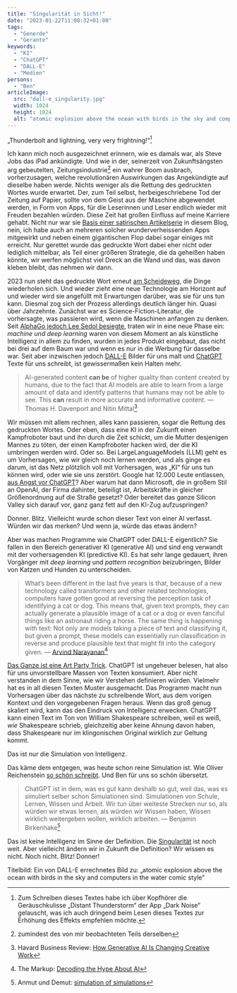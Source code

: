 ```yaml
---
title: "Singularität in Sicht!"
date: "2023-01-22T11:08:32+01:00"
tags:
  - "Generde"
  - "Gerante"
keywords:
  - "KI"
  - "ChatGPT"
  - "DALL-E"
  - "Medien"
persons:
  - "Ben"
articleImage:
  src: "dall-e_singularity.jpg"
  width: 1024
  height: 1024
  alt: "atomic explosion above the ocean with birds in the sky and computers in the water comic style"
---
```


„Thunderbolt and lightning, very very frightning!“[^1]

Ich kann mich noch ausgezeichnet erinnern, wie es damals war, als Steve Jobs das iPad ankündigte. Und wie in der, seinerzeit von Zukunftsängsten arg gebeutelten, Zeitungsindustrie[^2] ein wahrer Boom ausbrach, vorherzusagen, welche revolutionären Auswirkungen das Angekündigte auf dieselbe haben werde. Nichts weniger als die Rettung des gedruckten Wortes wurde erwartet. Der, zum Teil selbst, herbeigeschriebene Tod der Zeitung auf Papier, sollte von dem Geist aus der Maschine abgewendet werden, in Form von Apps, für die Leserinnen und Leser endlich wieder mit Freuden bezahlen würden. Diese Zeit hat großen Einfluss auf meine Karriere gehabt. Nicht nur war sie [Basis einer satirischen Artikelserie](https://couchblog.de/blog/2022/05/18/20-jahre-couchblog-wochenschau/) in diesem Blog, nein, ich habe auch an mehreren solcher wunderverheissenden Apps mitgewirkt und neben einem gigantischen Flop dabei sogar einiges mit erreicht. Nur gerettet wurde das gedruckte Wort dabei eher nicht oder lediglich mittelbar, als Teil einer größeren Strategie, die da geheißen haben könnte, wir werfen möglichst viel Dreck an die Wand und das, was davon kleben bleibt, das nehmen wir dann.

2023 nun steht das gedruckte Wort erneut [am Scheideweg](https://youtu.be/wgWjUCSVH5g), die Dinge wiederholen sich. Und wieder zieht eine neue Technologie am Horizont auf und wieder wird sie angefüllt mit Erwartungen darüber, was sie für uns tun kann. Diesmal zog sich der Prozess allerdings deutlich länger hin. Quasi über Jahrzehnte. Zunächst war es Science-Fiction-Literatur, die vorhersagte, was passieren wird, wenn die Maschinen anfangen zu denken. Seit [AlphaGo jedoch Lee Sedol besiegte](https://de.wikipedia.org/wiki/AlphaGo_gegen_Lee_Sedol), traten wir in eine neue Phase ein: _machine und deep learning_ waren von diesem Moment an als künstliche Intelligenz in allem zu finden, wurden in jedes Produkt eingebaut, das nicht bei drei auf dem Baum war und wenn es nur in die Werbung für dasselbe war. Seit aber inzwischen jedoch [DALL-E](https://de.wikipedia.org/wiki/DALL-E) Bilder für uns malt und [ChatGPT](https://de.wikipedia.org/wiki/ChatGPT) Texte für uns schreibt, ist gewissermaßen kein Halten mehr.

> AI-generated content **can be** of higher quality than content created by humans, due to the fact that AI models are able to learn from a large amount of data and identify patterns that humans may not be able to see. This **can** result in more accurate and informative content.
> — Thomas H. Davenport and Nitin Mittal[^3]

Wir müssen mit allem rechnen, alles kann passieren, sogar die Rettung des gedruckten Wortes. Oder eben, dass eine KI in der Zukunft einen Kampfroboter baut und ihn durch die Zeit schickt, um die Mutter desjenigen Mannes zu töten, der einen Kampfroboter hacken wird, der die KI umbringen werden wird. Oder so. Bei LargeLanguageModels (LLM) geht es um Vorhersagen, wie wir gleich noch lernen werden, und als ginge es darum, ist das Netz plötzlich voll mit Vorhersagen, was „KI“ für uns tun können wird, oder wie sie uns zerstört. Google hat 12.000 Leute entlassen, [aus Angst vor ChatGPT](https://www.theguardian.com/commentisfree/2023/jan/28/why-has-alphabet-hit-the-panic-button-only-google-can-answer-that-question)? Aber warum hat dann Microsoft, die in großem Stil an OpenAI, der Firma dahinter, beteiligt ist, Arbeitskräfte in gleicher Größenordnung auf die Straße gesetzt? Oder bereitet das ganze Silicon Valley sich darauf vor, ganz ganz fett auf den KI-Zug aufzuspringen?

Donner. Blitz. Vielleicht wurde schon dieser Text von einer AI verfasst. Würden wir das merken? Und wenn ja, würde das etwas ändern?

Aber was machen Programme wie ChatGPT oder DALL-E eigentlich? Sie fallen in den Bereich generativer KI (generative AI) und sind eng verwandt mit der vorhersagenden KI (predictive KI). Es hat sehr lange gedauert, ihren Vorgänger mit _deep learning_ und _pattern recognition_ beizubringen, Bilder von Katzen und Hunden zu unterscheiden.

> What’s been different in the last five years is that, because of a new technology called transformers and other related technologies, computers have gotten good at reversing the perception task of identifying a cat or dog. This means that, given text prompts, they can actually generate a plausible image of a cat or a dog or even fanciful things like an astronaut riding a horse. The same thing is happening with text: Not only are models taking a piece of text and classifying it, but given a prompt, these models can essentially run classification in reverse and produce plausible text that might fit into the category given.
> — [Arvind Narayanan](https://www.cs.princeton.edu/~arvindn/)[^4]

[Das Ganze ist eine Art Party Trick](https://fedi.simonwillison.net/@simon/109769667710484189). ChatGPT ist ungeheuer belesen, hat also für uns unvorstellbare Massen von Texten konsumiert. Aber nicht verstanden in dem Sinne, wie wir Verstehen definieren würden. Vielmehr hat es in all diesen Texten Muster ausgemacht. Das Programm macht nun Vorhersagen über das nächste zu schreibende Wort, aus dem vorigen Kontext und den vorgegebenen Fragen heraus. Wenn das groß genug skaliert wird, kann das den Eindruck von Intelligenz erwecken. ChatGPT kann einen Text im Ton von William Shakespeare schreiben, weil es weiß, _wie_ Shakespeare schrieb, gleichzeitig aber keine Ahnung davon haben, dass Shakespeare nur im klingonischen Original wirklich zur Geltung kommt.

Das ist nur die Simulation von Intelligenz.

Das käme dem entgegen, was heute schon reine Simulation ist. Wie Oliver Reichenstein [so schön schreibt](https://ia.net/topics/the-end-of-writing-ia-on-ai). Und Ben für uns so schön übersetzt.

> ChatGPT ist in dem, was es gut kann deshalb so gut, weil das, was es simuliert selber schon Simulationen sind. Simulationen von Schule, Lernen, Wissen und Arbeit. Wir tun über weiteste Strecken nur so, als würden wir etwas lernen, als würden wir Wissen haben, Wissen wirklich weitergeben wollen, wirklich arbeiten.
> — Benjamin Birkenhake[^5]

Das ist keine Intelligenz im Sinne der Definition. Die [Singularität](https://de.wikipedia.org/wiki/Technologische_Singularit%C3%A4t) ist noch weit. Aber vielleicht ändern wir in Zukunft die Definition? Wir wissen es nicht. Noch nicht. Blitz! Donner!

Titelbild: Ein von DALL-E errechnetes Bild zu: „atomic explosion above the ocean with birds in the sky and computers in the water comic style”

[^1]: Zum Schreiben dieses Textes habe ich über Kopfhörer die Geräuschkulisse „Distant Thunderstorm“ der App „Dark Noise“ gelauscht, was ich auch dringend beim Lesen dieses Textes zur Erhöhung des Effekts empfehlen möchte.

[^2]: zumindest des von mir beobachteten Teils derselben

[^3]: Havard Business Review: [How Generative AI Is Changing Creative Work](https://hbr.org/2022/11/how-generative-ai-is-changing-creative-work)

[^4]: The Markup: [Decoding the Hype About AI](https://themarkup.org/hello-world/2023/01/28/decoding-the-hype-about-ai)

[^5]: Anmut und Demut: [simulation of simulations](https://anmutunddemut.de/2023/01/27/simulation-of-simulations.html)
